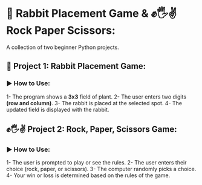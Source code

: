 # 🐇 Rabbit Placement Game & ✊🖐✌ Rock Paper Scissors:
A collection of two beginner Python projects.

## 🐇 Project 1: Rabbit Placement Game:

### ▶️ How to Use:
1- The program shows a **3x3** field of plant.
2- The user enters two digits **(row and column)**.
3- The rabbit is placed at the selected spot.
4- The updated field is displayed with the rabbit.

## ✊🖐✌ Project 2: Rock, Paper, Scissors Game:

### ▶️ How to Use:
1- The user is prompted to play or see the rules.
2- The user enters their choice (rock, paper, or scissors).
3- The computer randomly picks a choice.
4- Your win or loss is determined based on the rules of the game.
